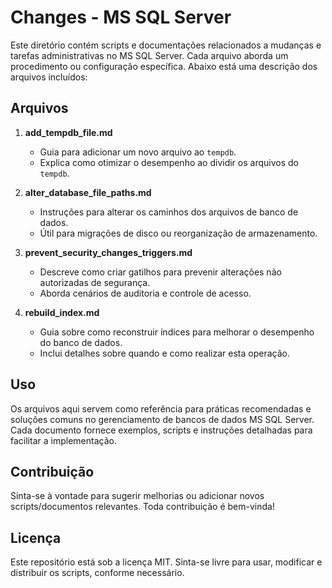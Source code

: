 # Changes - MS SQL Server

Este diretório contém scripts e documentações relacionados a mudanças e tarefas administrativas no MS SQL Server. Cada arquivo aborda um procedimento ou configuração específica. Abaixo está uma descrição dos arquivos incluídos:

## Arquivos

1. **add_tempdb_file.md**
   - Guia para adicionar um novo arquivo ao `tempdb`.
   - Explica como otimizar o desempenho ao dividir os arquivos do `tempdb`.

2. **alter_database_file_paths.md**
   - Instruções para alterar os caminhos dos arquivos de banco de dados.
   - Útil para migrações de disco ou reorganização de armazenamento.

3. **prevent_security_changes_triggers.md**
   - Descreve como criar gatilhos para prevenir alterações não autorizadas de segurança.
   - Aborda cenários de auditoria e controle de acesso.

4. **rebuild_index.md**
   - Guia sobre como reconstruir índices para melhorar o desempenho do banco de dados.
   - Inclui detalhes sobre quando e como realizar esta operação.

## Uso

Os arquivos aqui servem como referência para práticas recomendadas e soluções comuns no gerenciamento de bancos de dados MS SQL Server. Cada documento fornece exemplos, scripts e instruções detalhadas para facilitar a implementação.

## Contribuição

Sinta-se à vontade para sugerir melhorias ou adicionar novos scripts/documentos relevantes. Toda contribuição é bem-vinda!

## Licença

Este repositório está sob a licença MIT. Sinta-se livre para usar, modificar e distribuir os scripts, conforme necessário.
